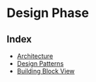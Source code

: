 # Design Phase

## Index

- [Architecture](/Pages/3Design/3.1.0Architecture.md)
- [Design Patterns](/Pages/3Design/3.2.0DesignPatterns.md)
- [Building Block View](/Pages/3Design/3.3.0BuildingBlockView.md)





<!--
Wie sieht die Architektur der Lösung aus?
1. Nutzen wir (Klassen)bibliotheken? Welche?
2. Nutzen wir Frameworks? Welche?
3. Welche Design Patterns wenden wir an?
4. Wie unterteilen wir unsere Lösung in Komponenten?
-->
